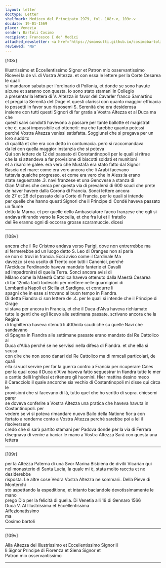 ```yaml
---
layout: letter
doctype: Letter
shelfmark: Mediceo del Principato 2979, fol. 108r-v, 109r-v
docdate: 19-01-1569
place: Venezia
sender: Bartoli Cosimo
recipient: Francesco I de' Medici
attached_newsletter: <a href="https://smansutti.github.io/cosimobartoli/texts/3080_057/">3080_057</a>
reviewed: "No"
---
```


[108r]  
  
  
Illustrissimo et Eccellentissimo Signor et Patron mio osservantissimo  
Ricevei la de vi. di Vostra Altezza. et con essa le lettere per la Corte Cesarea le quali  
si mandaron sabato per l'ordinario di Pollonia, et donde se sono havute  
alcune et saranno con questa. Io sono stato stamani in Collegio  
a presentar la lettera di V. Altezza in favor del Cavarler franco Samartino  
et pregai la Serenità del Doge et questi clarissi con quanto maggior efficacia  
io possetti in favor suo risposemi S. Serenità che era desiderosa  
insieme con tutti questi Signori di far gratia a Vostra Altezza et al Duca ma che  
questi salvi condotti havevono a passare per tante ballotte et magistrati  
che è, quasi impossibile ad ottenerli: ma che farebbe quanto potessi  
perché Vostra Altezza venissi satisfatta. Soggiunsi che si pregava per un loro suddito  
di qualità et che era con detto in contumacia. però si raccomandava  
da lei con quella maggior instanzia che si poteva  
Qui son lettere de 12 del passato di Constantinopoli per le quali si ritrae  
che la si attendeva a far provisione di biscotti soldati et munitioni  
et a risarcire galee. era vero che Mustafa era stato fatto dal Signor  
Bascia del mare: come era vero ancora che li Arabi facevano  
tuttavia qualche progresso. et come era vero che in Aless:ia erano  
state seguestrate .3. navi franzese et una Genovese a stanza di  
Gian Miches che cerca per questa via di prevalersi di 600 scudi che prete  
de haver havere dalla Corona di Francia. Sonci lettere ancora  
de 27 et 28 del passato della Corte di Francia, per le quali si intende  
per quelle che hanno questi Signori che il Principe di Condé haveva passato un fiume  
detto la Marna. et per quelle dello Ambasciatore facco franzese che egli si  
andava ritirando verso la Roccella, et che fra lui et il fratello  
del Re eranno ogni dì occorse grosse scaramuccie. dicesi  
  
---  

[108v]  
  
  
ancora che il Re Cristmo andava verso Parigi, dove non entrerrebbe ma  
si fermerebbe ad un luogo detto S. Leo di Oranges non si parla  
se non si trovi in francia. Ecci aviso come il Cardinale Ma  
davezzo si era uscito di Trento con tutti i Canonici, perché  
l'Arciduca Ferdinando haveva mandato fanterie et Cavalli  
ad impadronirsi di quella Terra. Sonci ancora avisi di  
Milano come la Maestà Cattolica haveva ottenuto dalla Maestà Cesarea  
di far 12mila fanti todeschi per mettere nelle guarnigioni di  
Lombardia Napoli et Sicilia et Sardigna. et condurre li  
spagni che in esse si trovano al buon tempo in Fiandra.  
Di detta Fiandra ci son lettere de .4. per le quali si intende che il Principe di Orage  
si stava per ancora in Francia, et che il Duca d'Alva haveva richiamato  
tutte le genti che egli licevo alle settimana passate. scrivano ancora che la Regina  
di Inghilterra haveva ritenuti li 400mila scudi che su quelle Navi che sandavano  
di Spagna in Fiandra alle settimane passate erano mandato dal Re Cattolico al  
Duca d'Alba perché se ne servissi nella difesa di Fiandra. et che ella si scusa  
con dire che non sono danari del Re Cattolico ma di mmcali particolari, de quali  
ella si vuol servire per far la guerra contro a Francia per ricuperare Cales  
per la qual cosa il Duca d'Alva haveva fatto seguestrar in fiandra tutte le mer  
a cantie delli Inghilesi et ritenere gli huomini. Hier mattina desino meco  
il Caracciolo il quale ancorche sia vechio di Costantinopoli mi disse qui circa le  
provisioni che si facevano di là, tutto quel che ho scritto di sopra. chiesemi parer  
se doveva conferire a Vostra Altezza una pratica che haveva havuta in Costantinopoli. per  
vedere se vi si poteva rimandare nuovo Bailo della Natione fior:a con  
fortato a renderne conto a Vostra Altezza perché sarebbe poi a lei il risolversene  
credo che si sarà partito stamani per Padova donde per la via di Ferrara  
disegnava di venire a baciar le mano a Vostra Altezza Sarà con questa una lettera  
  
---  

[109r]  
  
  
per la Altezza Paterna di una Svor Marina Bisbiena de divitii Vicarian qui  
nel monasterio di Santa Lucia, la quale mi è, stata molto racc:ta et ne desiderebbe  
risposta. Le altre cose Vedrà Vostra Altezza ne sommarii. Della Pieve di Monterchi  
sto aspettando la espeditione, et intanto baciandole devotissimamente le mano  
prego Dio per la felicità di quella. Di Venetia alli 19 di Gennaro 1566  
Duca V. Al Illustrissima et Eccellentissima  
Affezionatissimo  
ma  
Cosimo bartoli  
  
---  

[109v]  
  
  
Alla Altezza del Illustrissimo et Eccellentissimo Signor il  
li Signor Principe di Fiorenza et Siena Signor et  
Patron mio osservantissimo  
  
---  

